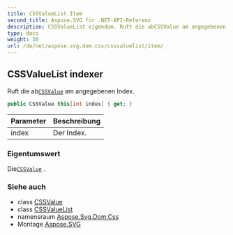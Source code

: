 ```yaml
---
title: CSSValueList.Item
second_title: Aspose.SVG für .NET-API-Referenz
description: CSSValueList eigendom. Ruft die abCSSValue am angegebenen Index.
type: docs
weight: 30
url: /de/net/aspose.svg.dom.css/cssvaluelist/item/
---
```

## CSSValueList indexer

Ruft die ab[`CSSValue`](../../cssvalue/) am angegebenen Index.

```csharp
public CSSValue this[int index] { get; }
```

| Parameter | Beschreibung |
| --- | --- |
| index | Der Index. |

### Eigentumswert

Die[`CSSValue`](../../cssvalue/) .

### Siehe auch

* class [CSSValue](../../cssvalue/)
* class [CSSValueList](../)
* namensraum [Aspose.Svg.Dom.Css](../../cssvaluelist/)
* Montage [Aspose.SVG](../../../)


